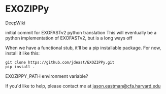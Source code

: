 # EXOZIPPy
[DeepWiki](https://www.deepwiki.com/jdeast/EXOZIPPy)

initial commit for EXOFASTv2 python translation
This will eventually be a python implementation of EXOFASTv2, but is a long ways off

When we have a functional stub, it'll be a pip installable package. For now, install it like this:

```
git clone https://github.com/jdeast/EXOZIPPy.git
pip install .
```

EXOZIPPY_PATH environment variable?

If you'd like to help, please contact me at jason.eastman@cfa.harvard.edu

